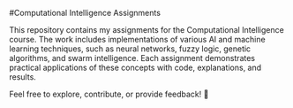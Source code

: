 #Computational Intelligence Assignments

This repository contains my assignments for the Computational Intelligence course. The work includes implementations of various AI and machine learning techniques, such as neural networks, fuzzy logic, genetic algorithms, and swarm intelligence. Each assignment demonstrates practical applications of these concepts with code, explanations, and results.

Feel free to explore, contribute, or provide feedback! 🚀

